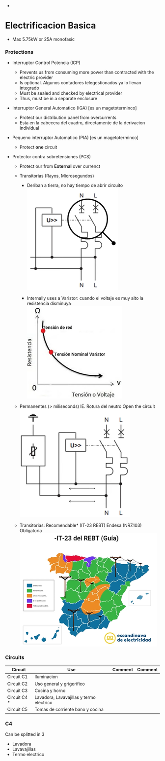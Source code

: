 *

# Electrificacion Basica
* Max 5.75kW or 25A monofasic

### Protections
* Interruptor Control Potencia (ICP)
   * Prevents us from consuming more power than contracted with the electric provider
   * Is optional.  Algunos contadores telegestionados ya lo llevan integrado
   * Must be sealed and checked by electrical provider
   * Thus, must be in a separate enclosure
   
* Interruptor General Automatico (IGA) [es un magetoterminco]
   * Protect our distribution panel from overcurrents
   * Esta en la cabecera del cuadro, directamente de la derivacion individual

* Pequeno interruptor Automatico (PIA) [es un magetoterminco]  
   * Protect **one** circuit
   
* Protector contra sobretensiones (PCS)
   * Protect our from **External** over currenct
   * Transitorias (Rayos, Microsegundos)
      * Deriban a tierra, no hay tiempo de abrir circuito
      ![alt text](/Pictures/18.png)
	  
	  * Internally uses a Varistor: cuando el voltaje es muy alto la resistencia disminuya
	  ![alt text](/Pictures/20.png)
	  
   * Permanentes (> miliseconds) IE. Rotura del neutro
   Open the circuit
    ![alt text](/Pictures/19.png)
	
   * Transitorias: Recomendable* (IT-23 REBT)
   Endesa (NRZ103) Obligatoria
   ![alt text](/Pictures/17.png)

### Circuits

| Circuit      | Use                                       | Comment | Comment |
| ------------ | ----------------------------------------- | ------- | ------- |
| Circuit C1   | Iluminacion                               |         |         |
| Circuit C2   | Uso general y grigorifico                 |         |         |
| Circuit C3   | Cocina y horno                            |         |         |
| Circuit C4 * | Lavadora, Lavavajillas y termo electrico  |         |         |
| Circuit C5   | Tomas de corriente bano y cocina          |         |         |


### C4
Can be splitted in 3
* Lavadora
* Lavavajillas
* Termo electrico